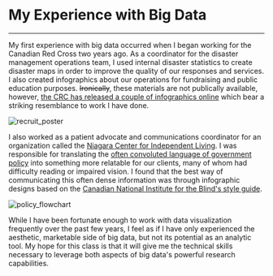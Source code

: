 # **My Experience with Big Data**
***
My first experience with big data occurred when I began working for the Canadian Red Cross two years ago. As a coordinator for the disaster management operations team, I used internal disaster statistics to create disaster maps in order to improve the quality of our responses and services. I also created infographics about our operations for fundraising and public education purposes. ~~Ironically~~, these materials are not publically available, however, [the CRC has released a couple of infographics online](https://c2.staticflickr.com/4/3842/14275011327_d91e081d28_h.jpg) which bear a striking resemblance to work I have done.

![recruit_poster](http://upload.wikimedia.org/wikipedia/commons/e/e6/Poster-red-cross-volunteer-for-victory.jpg "This isn't an infographic, but it is a fairly convincing recruitment ad.")

I also worked as a patient advocate and communications coordinator for an organization called the [Niagara Center for Independent Living](http://niagaracentreforindependentliving.org/). I was responsible for translating the [often convoluted language of government policy](http://www.mcss.gov.on.ca/en/mcss/publications/developmentalServices/policyGuidelinesAdultProtectiveService/5.aspx) into something more relatable for our clients, many of whom had difficulty reading or impaired vision. I found that the best way of communicating this often dense information was through infographic designs based on the [Canadian National Institute for the Blind's style guide](http://www.cnib.ca/en/services/resources/Clearprint/Documents/CNIB%20Clear%20Print%20Guide.pdf). 

![policy_flowchart](http://greenpolicyprof.org/wordpress/wp-content/uploads/2011/06/Provincial-Governance-Structure-Landscape.jpg "Most people don't have time to learn about how the government designs policy.")

While I have been fortunate enough to work with data visualization frequently over the past few years, I feel as if I have only experienced the aesthetic, marketable side of big data, but not its potential as an analytic tool. My hope for this class is that it will give me the technical skills necessary to leverage both aspects of big data's powerful research capabilities.
